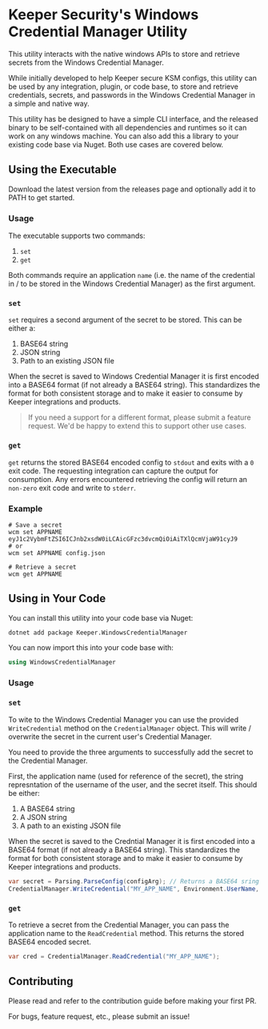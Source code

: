 # Keeper Security's Windows Credential Manager Utility

This utility interacts with the native windows APIs to store and retrieve secrets from the Windows Credential Manager.

While initially developed to help Keeper secure KSM configs, this utility can be used by any integration, plugin, or code base, to store and retrieve credentials, secrets, and passwords in the Windows Credential Manager in a simple and native way. 

This utility has be designed to have a simple CLI interface, and the released binary to be self-contained with all dependencies and runtimes so it can work on any windows machine. You can also add this a library to your existing code base via Nuget. Both use cases are covered below.

## Using the Executable 

Download the latest version from the releases page and optionally add it to PATH to get started.

### Usage

The executable supports two commands:

1. `set`
2. `get`

Both commands require an application `name` (i.e. the name of the credential in / to be stored in the Windows Credential Manager) as the first argument.

### `set`

`set` requires a second argument of the secret to be stored. This can be either a:

1. BASE64 string
2. JSON string
3. Path to an existing JSON file

When the secret is saved to Windows Credential Manager it is first encoded into a BASE64 format (if not already a BASE64 string). This standardizes the format for both consistent storage and to make it easier to consume by Keeper integrations and products. 

> If you need a support for a different format, please submit a feature request. We'd be happy to extend this to support other use cases.

### `get`

`get` returns the stored BASE64 encoded config to `stdout` and exits with a `0` exit code. The requesting integration can capture the output for consumption. Any errors encountered retrieving the config will return an `non-zero` exit code and write to `stderr`.

### Example

```shell
# Save a secret
wcm set APPNAME eyJ1c2VybmFtZSI6ICJnb2xsdW0iLCAicGFzc3dvcmQiOiAiTXlQcmVjaW91cyJ9
# or
wcm set APPNAME config.json

# Retrieve a secret
wcm get APPNAME
```

## Using in Your Code

You can install this utility into your code base via Nuget:

```pwsh
dotnet add package Keeper.WindowsCredentialManager
```

You can now import this into your code base with:

```c#
using WindowsCredentialManager
```

### Usage

### `set`

To wite to the Windows Credential Manager you can use the provided `WriteCredential` method on the `CredentialManager` object. This will write / overwrite the secret in the current user's Credential Manager. 

You need to provide the three arguments to successfully add the secret to the Credential Manager.

First, the application name (used for reference of the secret), the string represntation of the username of the user, and the secret itself. This should be either:

1. A BASE64 string
2. A JSON string
3. A path to an existing JSON file

When the secret is saved to the Credntial Manager it is first encoded into a BASE64 format (if not already a BASE64 string). This standardizes the format for both consistent storage and to make it easier to consume by Keeper integrations and products.

```c#
var secret = Parsing.ParseConfig(configArg); // Returns a BASE64 sring
CredentialManager.WriteCredential("MY_APP_NAME", Environment.UserName, secret);
```

### `get`

To retrieve a secret from the Credential Manager, you can pass the application name to the `ReadCredential` method. This returns the stored BASE64 encoded secret.

```c#
var cred = CredentialManager.ReadCredential("MY_APP_NAME");
```

## Contributing

Please read and refer to the contribution guide before making your first PR.

For bugs, feature request, etc., please submit an issue!
